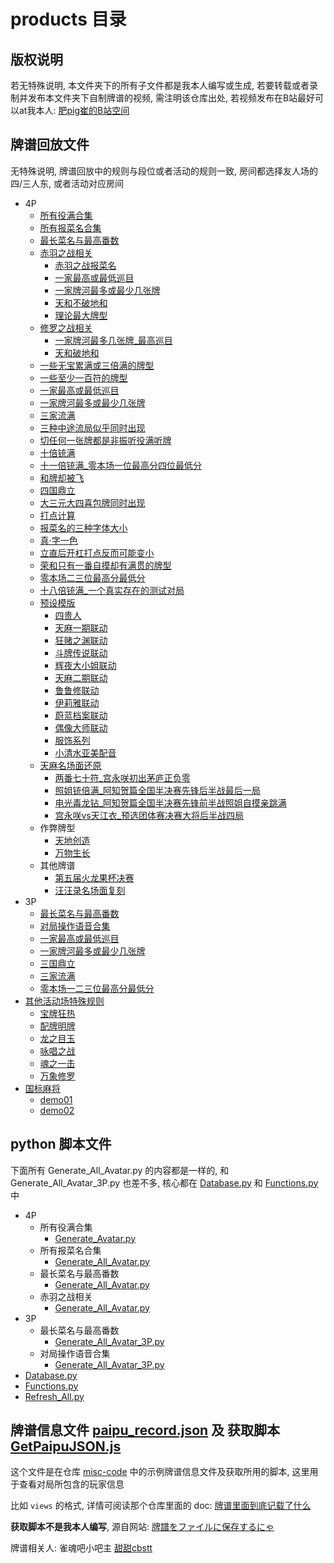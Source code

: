 # products 目录

## 版权说明

若无特殊说明, 本文件夹下的所有子文件都是我本人编写或生成, 若要转载或者录制并发布本文件夹下自制牌谱的视频, 需注明该仓库出处,
若视频发布在B站最好可以at我本人: [肥pig崔的B站空间](https://space.bilibili.com/372365985)

## 牌谱回放文件

无特殊说明, 牌谱回放中的规则与段位或者活动的规则一致, 房间都选择友人场的四/三人东, 或者活动对应房间

- 4P
    - [所有役满合集](4P/所有役满合集)
    - [所有报菜名合集](4P/所有报菜名合集)
    - [最长菜名与最高番数](4P/最长菜名与最高番数/template.js)
    - [赤羽之战相关](4P/赤羽之战相关)
        - [赤羽之战报菜名](4P/赤羽之战相关/template.js)
        - [一家最高或最低巡目](4P/赤羽之战相关/一家最高或最低巡目.js)
        - [一家牌河最多或最少几张牌](4P/赤羽之战相关/一家牌河最多或最少几张牌.js)
        - [天和不破地和](4P/赤羽之战相关/天和不破地和.js)
        - [理论最大牌型](4P/赤羽之战相关/理论最大牌型.js)
    - [修罗之战相关](4P/修罗之战相关)
        - [一家牌河最多几张牌_最高巡目](4P/修罗之战相关/一家牌河最多几张牌_最高巡目.js)
        - [天和破地和](4P/修罗之战相关/天和破地和.js)
    - [一些无宝累满或三倍满的牌型](4P/一些无宝累满或三倍满的牌型.js)
    - [一些至少一百符的牌型](4P/一些至少一百符的牌型.js)
    - [一家最高或最低巡目](4P/一家最高或最低巡目.js)
    - [一家牌河最多或最少几张牌](4P/一家牌河最多或最少几张牌.js)
    - [三家流满](4P/三家流满.js)
    - [三种中途流局似乎同时出现](4P/三种中途流局似乎同时出现.js)
    - [切任何一张牌都是非振听役满听牌](4P/切任何一张牌都是非振听役满听牌.js)
    - [十倍铳满](4P/十倍铳满.js)
    - [十一倍铳满_零本场一位最高分四位最低分](4P/十一倍铳满_零本场一位最高分四位最低分.js)
    - [和牌却被飞](4P/和牌却被飞.js)
    - [四国鼎立](4P/四国鼎立.js)
    - [大三元大四喜包牌同时出现](4P/大三元大四喜包牌同时出现.js)
    - [打点计算](4P/打点计算.js)
    - [报菜名的三种字体大小](4P/报菜名的三种字体大小.js)
    - [真·字一色](4P/真_字一色.js)
    - [立直后开杠打点反而可能变小](4P/立直后开杠打点反而可能变小.js)
    - [荣和只有一番自摸却有满贯的牌型](4P/荣和只有一番自摸却有满贯的牌型.js)
    - [零本场二三位最高分最低分](4P/零本场二三位最高分最低分.js)
    - [十八倍铳满_一个真实存在的测试对局](4P/十八倍铳满_一个真实存在的测试对局)
    - [预设模版](4P/预设模版)
        - [四贵人](4P/预设模版/四贵人)
        - [天麻一期联动](4P/预设模版/天麻一期联动)
        - [狂赌之渊联动](4P/预设模版/狂赌之渊联动)
        - [斗牌传说联动](4P/预设模版/斗牌传说联动)
        - [辉夜大小姐联动](4P/预设模版/辉夜大小姐联动)
        - [天麻二期联动](4P/预设模版/天麻二期联动)
        - [鲁鲁修联动](4P/预设模版/鲁鲁修联动)
        - [伊莉雅联动](4P/预设模版/伊莉雅联动)
        - [蔚蓝档案联动](4P/预设模版/蔚蓝档案联动)
        - [偶像大师联动](4P/预设模版/偶像大师联动)
        - [服饰系列](4P/预设模版/服饰系列)
        - [小清水亚美配音](4P/预设模版/小清水亚美配音.js)
    - [天麻名场面还原](4P/天麻名场面还原)
        - [两番七十符_宫永咲初出茅庐正负零](4P/天麻名场面还原/两番七十符_宫永咲初出茅庐正负零.js)
        - [照姐铳倍满_阿知贺篇全国半决赛先锋后半战最后一局](4P/天麻名场面还原/照姐铳倍满_阿知贺篇全国半决赛先锋后半战最后一局.js)
        - [电光毒龙钻_阿知贺篇全国半决赛先锋前半战照姐自摸亲跳满](4P/天麻名场面还原/电光毒龙钻_阿知贺篇全国半决赛先锋前半战照姐自摸亲跳满.js)
        - [宫永咲vs天江衣_预选团体赛决赛大将后半战四局](4P/天麻名场面还原/宫永咲vs天江衣_预选团体赛决赛大将后半战四局.js)
    - 作弊牌型
        - [天地创造](4P/作弊牌型/天地创造.js)
        - [万物生长](4P/作弊牌型/万物生长.js)
    - 其他牌谱
        - [第五届火龙果杯决赛](4P/其他牌谱/第五届火龙果杯决赛)
        - [汪汪录名场面复刻](4P/其他牌谱/汪汪录名场面复刻)
- 3P
    - [最长菜名与最高番数](3P/最长菜名与最高番数/template.js)
    - [对局操作语音合集](3P/对局操作语音合集)
    - [一家最高或最低巡目](3P/一家最高或最低巡目.js)
    - [一家牌河最多或最少几张牌](3P/一家牌河最多或最少几张牌.js)
    - [三国鼎立](3P/三国鼎立.js)
    - [三家流满](3P/三家流满.js)
    - [零本场一二三位最高分最低分](3P/零本场一二三位最高分最低分.js)
- [其他活动场特殊规则](其他活动场特殊规则)
    - [宝牌狂热](其他活动场特殊规则/宝牌狂热)
    - [配牌明牌](其他活动场特殊规则/配牌明牌)
    - [龙之目玉](其他活动场特殊规则/龙之目玉)
    - [咏唱之战](其他活动场特殊规则/咏唱之战)
    - [魂之一击](其他活动场特殊规则/魂之一击)
    - [万象修罗](其他活动场特殊规则/万象修罗)
- [国标麻将](国标麻将)
    - [demo01](国标麻将/demo01.js)
    - [demo02](国标麻将/demo02.js)

## python 脚本文件

下面所有 Generate_All_Avatar.py 的内容都是一样的, 和 Generate_All_Avatar_3P.py 也差不多,
核心都在 [Database.py](Database.py) 和 [Functions.py](Functions.py) 中

- 4P
    - 所有役满合集
        - [Generate_Avatar.py](4P/所有役满合集/Generate_Avatar.py)
    - 所有报菜名合集
        - [Generate_All_Avatar.py](4P/所有报菜名合集/Generate_All_Avatar.py)
    - 最长菜名与最高番数
        - [Generate_All_Avatar.py](4P/最长菜名与最高番数/Generate_All_Avatar.py)
    - 赤羽之战相关
        - [Generate_All_Avatar.py](4P/赤羽之战相关/Generate_All_Avatar.py)
- 3P
    - 最长菜名与最高番数
        - [Generate_All_Avatar_3P.py](3P/最长菜名与最高番数/Generate_All_Avatar_3P.py)
    - 对局操作语音合集
        - [Generate_All_Avatar_3P.py](3P/对局操作语音合集/Generate_All_Avatar_3P.py)
- [Database.py](Database.py)
- [Functions.py](Functions.py)
- [Refresh_All.py](Refresh_All.py)

## 牌谱信息文件 [paipu_record.json](paipu_record.json) 及 获取脚本 [GetPaipuJSON.js](GetPaipuJSON.js)

这个文件是在仓库 [misc-code](https://github.com/Fat-pig-Cui/misc-code/tree/main/paipu) 中的示例牌谱信息文件及获取所用的脚本,
这里用于查看对局所包含的玩家信息

比如 `views` 的格式, 详情可阅读那个仓库里面的
doc: [牌谱里面到底记载了什么](https://github.com/Fat-pig-Cui/misc-code/tree/main/doc/%E7%89%8C%E8%B0%B1%E9%87%8C%E9%9D%A2%E5%88%B0%E5%BA%95%E8%AE%B0%E8%BD%BD%E4%BA%86%E4%BB%80%E4%B9%88)

**获取脚本不是我本人编写**,
源自网站: [牌譜をファイルに保存するにゃ](https://wikiwiki.jp/majsoul-api/%E7%89%8C%E8%AD%9C%E3%82%92%E3%83%95%E3%82%A1%E3%82%A4%E3%83%AB%E3%81%AB%E4%BF%9D%E5%AD%98%E3%81%99%E3%82%8B%E3%81%AB%E3%82%83)

牌谱相关人: 雀魂吧小吧主 [甜甜cbstt](https://space.bilibili.com/437346309)
